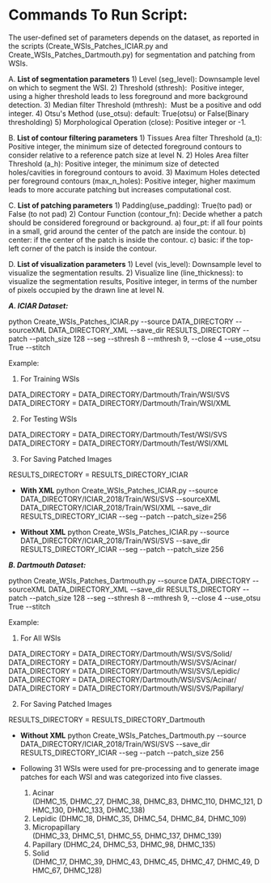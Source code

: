# Commands To Run Script:

The user-defined set of parameters depends on the dataset, as reported in the scripts (Create_WSIs_Patches_ICIAR.py and Create_WSIs_Patches_Dartmouth.py) for segmentation and patching from WSIs.
    
A. **List of segmentation parameters**
	1) Level (seg_level): Downsample level on which to segment the WSI.
	2) Threshold (sthresh):  Positive integer, using a higher threshold leads to less foreground and more background detection.
	3) Median filter Threshold (mthresh):  Must be a positive and odd integer.
	4) Otsu's Method (use_otsu): default: True(otsu) or False(Binary thresholding)
	5) Morphological Operation (close): Positive integer or -1.

B. **List of contour filtering parameters**
	1) Tissues Area filter Threshold (a_t): Positive integer, the minimum size of detected foreground contours to consider relative to a reference patch size at level N.
	2) Holes Area filter Threshold (a_h): Positive integer, the minimum size of detected holes/cavities in foreground contours to avoid.
	3) Maximum Holes detected per foreground contours (max_n_holes): Positive integer, higher maximum leads to more accurate patching but increases computational cost.

C. **List of patching parameters**
	1) Padding(use_padding): True(to pad) or False (to not pad)
	2) Contour Function (contour_fn): Decide whether a patch should be considered foreground or background.
		a) four_pt: if all four points in a small, grid around the center of the patch are inside the contour.
		b) center: if the center of the patch is inside the contour. 
		c) basic: if the top-left corner of the patch is inside the contour.

D. **List of visualization parameters**
	1) Level (vis_level): Downsample level to visualize the segmentation results.
	2) Visualize line (line_thickness): to visualize the segmentation results, Positive integer, in terms of the number of pixels occupied by the drawn line at level N.


***A. ICIAR Dataset:***

python Create_WSIs_Patches_ICIAR.py --source DATA_DIRECTORY --sourceXML DATA_DIRECTORY_XML --save_dir RESULTS_DIRECTORY --patch --patch_size 128 --seg --sthresh 8 --mthresh 9, --close 4 --use_otsu True --stitch

Example:

1) For Training WSIs

DATA_DIRECTORY = DATA_DIRECTORY/Dartmouth/Train/WSI/SVS
DATA_DIRECTORY = DATA_DIRECTORY/Dartmouth/Train/WSI/XML

2) For Testing WSIs

DATA_DIRECTORY = DATA_DIRECTORY/Dartmouth/Test/WSI/SVS
DATA_DIRECTORY = DATA_DIRECTORY/Dartmouth/Test/WSI/XML

3) For Saving Patched Images

RESULTS_DIRECTORY = RESULTS_DIRECTORY_ICIAR

- **With XML**
python Create_WSIs_Patches_ICIAR.py --source DATA_DIRECTORY/ICIAR_2018/Train/WSI/SVS --sourceXML DATA_DIRECTORY/ICIAR_2018/Train/WSI/XML --save_dir RESULTS_DIRECTORY_ICIAR --seg --patch --patch_size=256														  

- **Without XML**
python Create_WSIs_Patches_ICIAR.py --source DATA_DIRECTORY/ICIAR_2018/Train/WSI/SVS --save_dir RESULTS_DIRECTORY_ICIAR --seg --patch --patch_size 256														  


***B. Dartmouth Dataset:***

python Create_WSIs_Patches_Dartmouth.py --source DATA_DIRECTORY --sourceXML DATA_DIRECTORY_XML --save_dir RESULTS_DIRECTORY --patch --patch_size 128 --seg --sthresh 8 --mthresh 9, --close 4 --use_otsu True --stitch

Example:

1) For All WSIs

DATA_DIRECTORY = DATA_DIRECTORY/Dartmouth/WSI/SVS/Solid/
DATA_DIRECTORY = DATA_DIRECTORY/Dartmouth/WSI/SVS/Acinar/
DATA_DIRECTORY = DATA_DIRECTORY/Dartmouth/WSI/SVS/Lepidic/
DATA_DIRECTORY = DATA_DIRECTORY/Dartmouth/WSI/SVS/Acinar/
DATA_DIRECTORY = DATA_DIRECTORY/Dartmouth/WSI/SVS/Papillary/

2) For Saving Patched Images

RESULTS_DIRECTORY = RESULTS_DIRECTORY_Dartmouth

- **Without XML**
python Create_WSIs_Patches_Dartmouth.py --source DATA_DIRECTORY/ICIAR_2018/Train/WSI/SVS --save_dir RESULTS_DIRECTORY_ICIAR --seg --patch --patch_size 256														  


- Following 31 WSIs were used for pre-processing and to generate image patches for each WSI and was categorized into five classes.
	1) Acinar (DHMC_15, DHMC_27, DHMC_38, DHMC_83, DHMC_110, DHMC_121, DHMC_130, DHMC_133, DHMC_138)
	2) Lepidic (DHMC_18, DHMC_35, DHMC_54, DHMC_84, DHMC_109)
	3) Micropapillary (DHMC_33, DHMC_51, DHMC_55, DHMC_137, DHMC_139)
	4) Papillary (DHMC_24, DHMC_53, DHMC_98, DHMC_135) 
	5) Solid (DHMC_17, DHMC_39, DHMC_43, DHMC_45, DHMC_47, DHMC_49, DHMC_67, DHMC_128)



